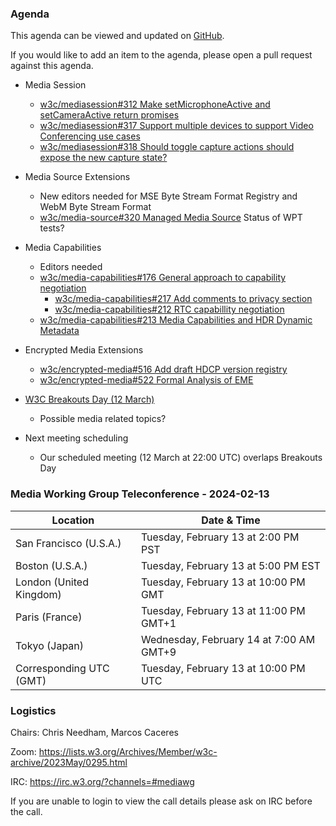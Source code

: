 ### Agenda

This agenda can be viewed and updated on [GitHub](https://github.com/w3c/media-wg/blob/main/meetings/2024-02-13-Media_Working_Group_Teleconference-agenda.md).

If you would like to add an item to the agenda, please open a pull request against this agenda.

- Media Session
  - [w3c/mediasession#312 Make setMicrophoneActive and setCameraActive return promises](https://github.com/w3c/mediasession/pull/312) 
  - [w3c/mediasession#317 Support multiple devices to support Video Conferencing use cases](https://github.com/w3c/mediasession/issues/317)
  - [w3c/mediasession#318 Should toggle capture actions should expose the new capture state?](https://github.com/w3c/mediasession/issues/318)

- Media Source Extensions
  - New editors needed for MSE Byte Stream Format Registry and WebM Byte Stream Format
  - [w3c/media-source#320 Managed Media Source](https://github.com/w3c/media-source/issues/320) Status of WPT tests?

- Media Capabilities
  - Editors needed
  - [w3c/media-capabilities#176 General approach to capability negotiation](https://github.com/w3c/media-capabilities/issues/176)
    - [w3c/media-capabilities#217 Add comments to privacy section](https://github.com/w3c/media-capabilities/pull/217)
    - [w3c/media-capabilities#212 RTC capabillity negotiation](https://github.com/w3c/media-capabilities/pull/212)
  - [w3c/media-capabilities#213 Media Capabilities and HDR Dynamic Metadata](https://github.com/w3c/media-capabilities/issues/213)

- Encrypted Media Extensions
  - [w3c/encrypted-media#516 Add draft HDCP version registry](https://github.com/w3c/encrypted-media/pull/516)
  - [w3c/encrypted-media#522 Formal Analysis of EME](https://github.com/w3c/encrypted-media/issues/522)

- [W3C Breakouts Day (12 March)](https://www.w3.org/2024/03/breakouts-day-2024/)
  - Possible media related topics?

- Next meeting scheduling
  - Our scheduled meeting (12 March at 22:00 UTC) overlaps Breakouts Day

### Media Working Group Teleconference - 2024-02-13

| Location | Date & Time |
| -------- | ----------- |
| San Francisco (U.S.A.) | Tuesday, February 13 at 2:00 PM PST |
| Boston (U.S.A.) | Tuesday, February 13 at 5:00 PM EST |
| London (United Kingdom) | Tuesday, February 13 at 10:00 PM GMT |
| Paris (France) | Tuesday, February 13 at 11:00 PM GMT+1 |
| Tokyo (Japan) | Wednesday, February 14 at 7:00 AM GMT+9 |
| Corresponding UTC (GMT) | Tuesday, February 13 at 10:00 PM UTC |

### Logistics

Chairs: Chris Needham, Marcos Caceres

Zoom: https://lists.w3.org/Archives/Member/w3c-archive/2023May/0295.html

IRC: https://irc.w3.org/?channels=#mediawg

If you are unable to login to view the call details please ask on IRC before the call.
